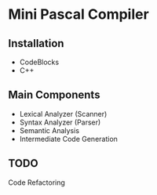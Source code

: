 # Mini Pascal Compiler
## Installation
- CodeBlocks 
- C++
## Main Components
- Lexical Analyzer (Scanner)
- Syntax Analyzer (Parser)
- Semantic Analysis
- Intermediate Code Generation 
## TODO
Code Refactoring